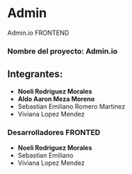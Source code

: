 # Admin
Admin.io FRONTEND
### Nombre del proyecto: Admin.io



## **Integrantes:**
- **Noeli Rodriguez Morales**
- **Aldo Aaron Meza Moreno**
- Sebastian Emiliano Romero Martinez
- Viviana Lopez Mendez

### Desarrolladores FRONTED
- **Noeli Rodriguez Morales**
- Sebastian Emiliano
- Viviana Lopez Mendez

